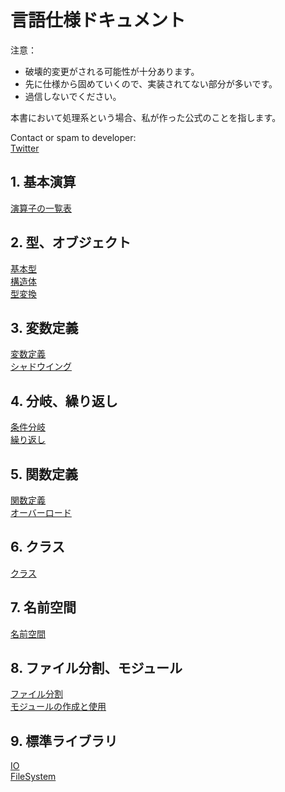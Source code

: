 # 言語仕様ドキュメント
注意：<br>
- 破壊的変更がされる可能性が十分あります。
- 先に仕様から固めていくので、実装されてない部分が多いです。
- 過信しないでください。

本書において処理系という場合、私が作った公式のことを指します。

Contact or spam to developer: <br>
  [Twitter](https://x.com/letttzzz)

## 1. 基本演算

[演算子の一覧表](./1/operators.md) <br>

## 2. 型、オブジェクト

[基本型](./2/premitive_type.md) <br>
[構造体](./2/struct_and_class.md) <br>
[型変換](./2/type_convert.md) <br>

## 3. 変数定義

[変数定義](./3/variable_declaration.md) <br>
[シャドウイング](./3/shadowing.md) <br>

## 4. 分岐、繰り返し

[条件分岐](./4/branch_stmt.md) <br>
[繰り返し](./4/loop_stmt.md) <br>

## 5. 関数定義

[関数定義](./5/func_define.md) <br>
[オーバーロード](./5/func_overload.md) <br>

## 6. クラス

[クラス](./6/classes.md) <br>

## 7. 名前空間

[名前空間](./7/namespace.md) <br>

## 8. ファイル分割、モジュール

[ファイル分割](./8/file_splitting.md) <br>
[モジュールの作成と使用](./8/module.md) <br>

## 9. 標準ライブラリ

[IO](./9/io.md) <br>
[FileSystem](./9/file_system.md) <br>
